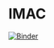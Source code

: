 # IMAC










[![Binder](https://mybinder.org/badge_logo.svg)](https://mybinder.org/v2/gh/spandan-pandya/IMAC/HEAD?urlpath=voila%2Frender%2Fhello.ipynb)
